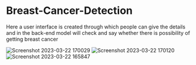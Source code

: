 # Breast-Cancer-Detection
Here a user interface is created through which people can give the details and in the back-end model will check and say whether there is possibility of getting breast cancer


![Screenshot 2023-03-22 170029](https://user-images.githubusercontent.com/99462259/226891330-8795b67d-d54b-45ac-952f-af9b611d0923.png)
![Screenshot 2023-03-22 170120](https://user-images.githubusercontent.com/99462259/226891486-37dab7bf-ef80-4413-92c3-828a206a7c65.png)
![Screenshot 2023-03-22 165847](https://user-images.githubusercontent.com/99462259/226891030-bd7643db-0cc6-430a-80ba-5d0172bd1a1b.png)
